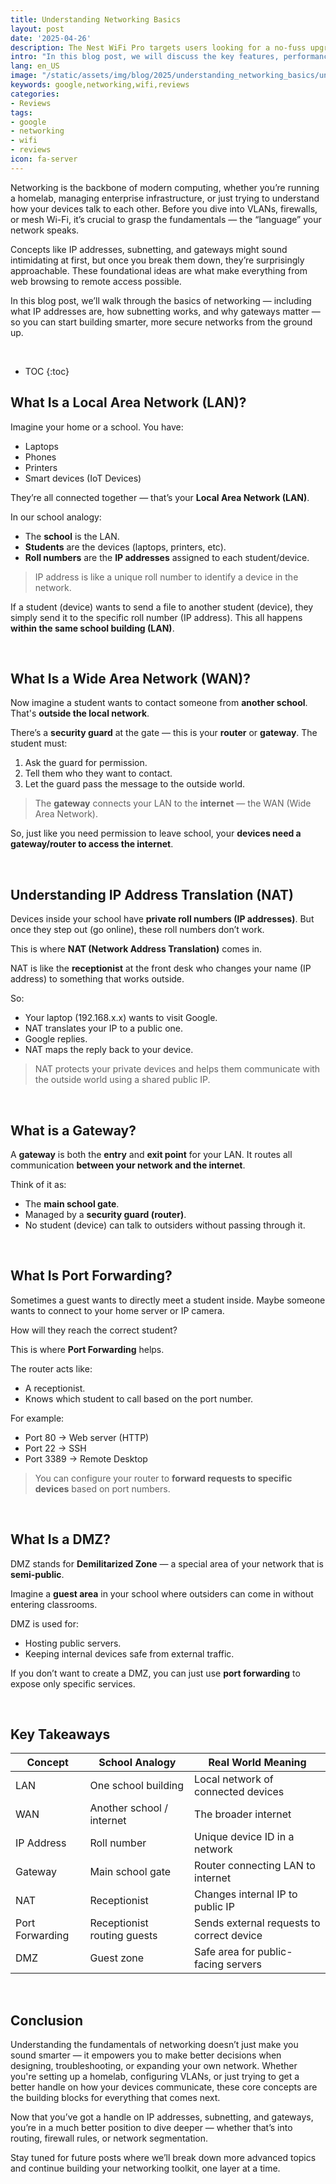 ```yaml
---
title: Understanding Networking Basics
layout: post
date: '2025-04-26'
description: The Nest WiFi Pro targets users looking for a no-fuss upgrade to their existing home network.
intro: "In this blog post, we will discuss the key features, performance, pros and cons, and ideal use cases for the Nest WiFi Pro to help you decide if it’s the right mesh solution for your home." 
lang: en_US
image: "/static/assets/img/blog/2025/understanding_networking_basics/understanding_networking_basics.jpg"
keywords: google,networking,wifi,reviews
categories:
- Reviews
tags:
- google
- networking
- wifi
- reviews
icon: fa-server
---
```


Networking is the backbone of modern computing, whether you’re running a homelab, managing enterprise infrastructure, or just trying to understand how your devices talk to each other. Before you dive into VLANs, firewalls, or mesh Wi-Fi, it’s crucial to grasp the fundamentals — the “language” your network speaks.

Concepts like IP addresses, subnetting, and gateways might sound intimidating at first, but once you break them down, they’re surprisingly approachable. These foundational ideas are what make everything from web browsing to remote access possible.

In this blog post, we’ll walk through the basics of networking — including what IP addresses are, how subnetting works, and why gateways matter — so you can start building smarter, more secure networks from the ground up.

<br>

* TOC 
{:toc}

## What Is a Local Area Network (LAN)?

Imagine your home or a school. You have:

- Laptops
- Phones
- Printers
- Smart devices (IoT Devices)

They’re all connected together — that’s your **Local Area Network (LAN)**.

In our school analogy:
- The **school** is the LAN.
- **Students** are the devices (laptops, printers, etc).
- **Roll numbers** are the **IP addresses** assigned to each student/device.

> IP address is like a unique roll number to identify a device in the network.

If a student (device) wants to send a file to another student (device), they simply send it to the specific roll number (IP address). This all happens **within the same school building (LAN)**.

<br>

## What Is a Wide Area Network (WAN)?

Now imagine a student wants to contact someone from **another school**. That's **outside the local network**.

There’s a **security guard** at the gate — this is your **router** or **gateway**. The student must:
1. Ask the guard for permission.
2. Tell them who they want to contact.
3. Let the guard pass the message to the outside world.

> The **gateway** connects your LAN to the **internet** — the WAN (Wide Area Network).

So, just like you need permission to leave school, your **devices need a gateway/router to access the internet**.

<br>

## Understanding IP Address Translation (NAT)

Devices inside your school have **private roll numbers (IP addresses)**. But once they step out (go online), these roll numbers don’t work.

This is where **NAT (Network Address Translation)** comes in.

NAT is like the **receptionist** at the front desk who changes your name (IP address) to something that works outside.

So:
- Your laptop (192.168.x.x) wants to visit Google.
- NAT translates your IP to a public one.
- Google replies.
- NAT maps the reply back to your device.

> NAT protects your private devices and helps them communicate with the outside world using a shared public IP.

<br>

## What is a Gateway?

A **gateway** is both the **entry** and **exit point** for your LAN. It routes all communication **between your network and the internet**.

Think of it as:
- The **main school gate**.
- Managed by a **security guard (router)**.
- No student (device) can talk to outsiders without passing through it.

<br>

## What Is Port Forwarding?

Sometimes a guest wants to directly meet a student inside. Maybe someone wants to connect to your home server or IP camera.

How will they reach the correct student?

This is where **Port Forwarding** helps.

The router acts like:
- A receptionist.
- Knows which student to call based on the port number.

For example:
- Port 80 → Web server (HTTP)
- Port 22 → SSH
- Port 3389 → Remote Desktop

> You can configure your router to **forward requests to specific devices** based on port numbers.

<br>

## What Is a DMZ?

DMZ stands for **Demilitarized Zone** — a special area of your network that is **semi-public**.

Imagine a **guest area** in your school where outsiders can come in without entering classrooms.

DMZ is used for:
- Hosting public servers.
- Keeping internal devices safe from external traffic.

If you don’t want to create a DMZ, you can just use **port forwarding** to expose only specific services.

<br>

## Key Takeaways

| Concept | School Analogy | Real World Meaning |
|--------|----------------|--------------------|
| LAN | One school building | Local network of connected devices |
| WAN | Another school / internet | The broader internet |
| IP Address | Roll number | Unique device ID in a network |
| Gateway | Main school gate | Router connecting LAN to internet |
| NAT | Receptionist | Changes internal IP to public IP |
| Port Forwarding | Receptionist routing guests | Sends external requests to correct device |
| DMZ | Guest zone | Safe area for public-facing servers |

<br>

## Conclusion
Understanding the fundamentals of networking doesn’t just make you sound smarter — it empowers you to make better decisions when designing, troubleshooting, or expanding your own network. Whether you're setting up a homelab, configuring VLANs, or just trying to get a better handle on how your devices communicate, these core concepts are the building blocks for everything that comes next.

Now that you’ve got a handle on IP addresses, subnetting, and gateways, you’re in a much better position to dive deeper — whether that’s into routing, firewall rules, or network segmentation.

Stay tuned for future posts where we’ll break down more advanced topics and continue building your networking toolkit, one layer at a time.